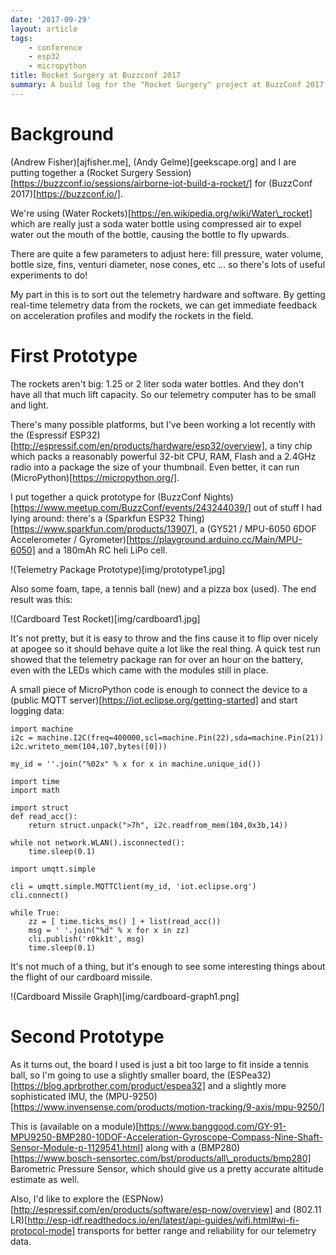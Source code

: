 ```yaml
---
date: '2017-09-29'
layout: article
tags:
    - conference
    - esp32
    - micropython
title: Rocket Surgery at Buzzconf 2017
summary: A build log for the "Rocket Surgery" project at BuzzConf 2017
---
```


# Background

(Andrew Fisher)[ajfisher.me], (Andy Gelme)[geekscape.org] and I are
putting together a (Rocket Surgery Session)[https://buzzconf.io/sessions/airborne-iot-build-a-rocket/]
for (BuzzConf 2017)[https://buzzconf.io/].

We're using (Water Rockets)[https://en.wikipedia.org/wiki/Water\_rocket] which are 
really just a soda water bottle using compressed air to expel water out the mouth
of the bottle, causing the bottle to fly upwards.

There are quite a few parameters to adjust here: fill pressure, water volume,
bottle size, fins, venturi diameter, nose cones, etc ... so there's lots of
useful experiments to do!

My part in this is to sort out the telemetry hardware and software.  By getting
real-time telemetry data from the rockets, we can get immediate feedback on 
acceleration profiles and modify the rockets in the field.

# First Prototype

The rockets aren't big: 1.25 or 2 liter soda water bottles.  And they don't have all that
much lift capacity.  So our telemetry computer has to be small and light.

There's many possible platforms, but I've been working a lot recently with the
(Espressif ESP32)[http://espressif.com/en/products/hardware/esp32/overview],
a tiny chip which packs a reasonably powerful 32-bit CPU, RAM, Flash and a 2.4GHz
radio into a package the size of your thumbnail.  Even better, it can run
(MicroPython)[https://micropython.org/].

I put together a quick prototype for
(BuzzConf Nights)[https://www.meetup.com/BuzzConf/events/243244039/]
out of stuff I had lying around: there's a 
(Sparkfun ESP32 Thing)[https://www.sparkfun.com/products/13907], 
a (GY521 / MPU-6050 6DOF Accelerometer / Gyrometer)[https://playground.arduino.cc/Main/MPU-6050]
and a 180mAh RC heli LiPo cell.

!(Telemetry Package Prototype)[img/prototype1.jpg]

Also some foam, tape, a tennis ball (new) and a pizza box (used).
The end result was this:

!(Cardboard Test Rocket)[img/cardboard1.jpg]

It's not pretty, but it is easy to throw and the fins cause it to flip
over nicely at apogee so it should behave quite a lot like the real thing.
A quick test run showed that the telemetry package ran for over an hour
on the battery, even with the LEDs which came with the modules still in place.

A small piece of MicroPython code is enough to connect the device to a
(public MQTT server)[https://iot.eclipse.org/getting-started] and start logging data:


    import machine
    i2c = machine.I2C(freq=400000,scl=machine.Pin(22),sda=machine.Pin(21))
    i2c.writeto_mem(104,107,bytes([0]))

    my_id = ''.join("%02x" % x for x in machine.unique_id())

    import time
    import math

    import struct
    def read_acc():
        return struct.unpack(">7h", i2c.readfrom_mem(104,0x3b,14))

    while not network.WLAN().isconnected():
        time.sleep(0.1)

    import umqtt.simple

    cli = umqtt.simple.MQTTClient(my_id, 'iot.eclipse.org')
    cli.connect()

    while True:
        zz = [ time.ticks_ms() ] + list(read_acc())
        msg = ' '.join("%d" % x for x in zz)
        cli.publish('r0kk1t', msg)
        time.sleep(0.1)

It's not much of a thing, but it's enough to see some interesting things about
the flight of our cardboard missile.

!(Cardboard Missile Graph)[img/cardboard-graph1.png]


# Second Prototype

As it turns out, the board I used is just a bit too large to fit inside a tennis ball, 
so I'm going to use a slightly smaller board, the
(ESPea32)[https://blog.aprbrother.com/product/espea32] and a slightly more sophisticated
IMU, the (MPU-9250)[https://www.invensense.com/products/motion-tracking/9-axis/mpu-9250/]

This is (available on a module)[https://www.banggood.com/GY-91-MPU9250-BMP280-10DOF-Acceleration-Gyroscope-Compass-Nine-Shaft-Sensor-Module-p-1129541.html] along with a
(BMP280)[https://www.bosch-sensortec.com/bst/products/all\_products/bmp280] Barometric Pressure Sensor, 
which should give us a pretty accurate altitude estimate as well.

Also, I'd like to explore the (ESPNow)[http://espressif.com/en/products/software/esp-now/overview]
and (802.11 LR)[http://esp-idf.readthedocs.io/en/latest/api-guides/wifi.html#wi-fi-protocol-mode] 
transports for better range and reliability for our telemetry data.



